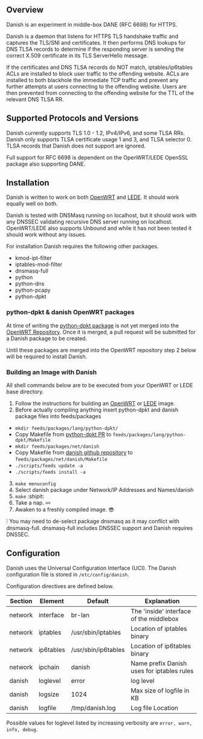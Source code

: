 ## Overview
Danish is an experiment in middle-box DANE (RFC 6698) for HTTPS.

Danish is a daemon that listens for HTTPS TLS handshake traffic and captures the TLS/SNI and certificates. It then performs DNS lookups for DNS TLSA records to determine if the responding server is sending the correct X.509 certificate in its TLS ServerHello message.

If the certificates and DNS TLSA records do NOT match, iptables/ip6tables ACLs are installed to block user traffic to the offending website. ACLs are installed to both blackhole the immediate TCP traffic and prevent any further attempts at users connecting to the offending website. Users are then prevented from connecting to the offending website for the TTL of the relevant DNS TLSA RR.

## Supported Protocols and Versions
Danish currently supports TLS 1.0 - 1.2, IPv4/IPv6, and some TLSA RRs. Danish only supports TLSA certificate usage 1 and 3, and TLSA selector 0. TLSA records that Danish does not support are ignored.

Full support for RFC 6698 is dependent on the OpenWRT/LEDE OpenSSL package also supporting DANE.

## Installation
Danish is written to work on both [OpenWRT](https://www.openwrt.org/) and [LEDE](https://www.lede-project.org/). It should work equally well on both.

Danish is tested with DNSMasq running on localhost, but it should work with any DNSSEC validating recursive DNS server running on localhost. OpenWRT/LEDE also supports Unbound and while it has not been tested it should work without any issues.

For installation Danish requires the following other packages.
* kmod-ipt-filter
* iptables-mod-filter
* dnsmasq-full
* python
* python-dns
* python-pcapy
* python-dpkt

### python-dpkt & danish OpenWRT packages
At time of writing the [python-dpkt package](https://github.com/openwrt/packages/pull/4256) is not yet merged into the [OpenWRT Repository](https://github.com/openwrt/packages). Once it is merged, a pull request will be submitted for a Danish package to be created.

Until these packages are merged into the OpenWRT repository step 2 below will be required to install Danish.

### Building an Image with Danish
All shell commands below are to be executed from your OpenWRT or LEDE base directory.

1. Follow the instructions for building an [OpenWRT](https://github.com/openwrt/openwrt) or [LEDE](https://lede-project.org/docs/guide-developer/quickstart-build-images) image.
2. Before actually compiling anything insert python-dpkt and danish package files into feeds/packages
  - `mkdir feeds/packages/lang/python-dpkt/`
  - Copy Makefile from [python-dpkt PR](https://github.com/openwrt/packages/pull/4256) to `feeds/packages/lang/python-dpkt/Makefile`
  - `mkdir feeds/packages/net/danish`
  - Copy Makefile from [danish github repository](https://github.com/smutt/danish) to `feeds/packages/net/danish/Makefile`
  - `./scripts/feeds update -a`
  - `./scripts/feeds install -a`

3. `make menuconfig`
4. Select danish package under Network/IP Addresses and Names/danish 
5. `make` :shipit:
6. Take a nap. :zzz:
7. Awaken to a freshly compiled image. :sunglasses:

:grey_exclamation: You may need to de-select package dnsmasq as it may conflict with dnsmasq-full. dnsmasq-full includes DNSSEC support and Danish requires DNSSEC.

## Configuration

Danish uses the Universal Configuration Interface (UCI). The Danish configuration file is stored in `/etc/config/danish`.

Configuration directives are defined below.

| Section | Element | Default | Explanation |
--- | --- | --- | --- | 
| network | interface | br-lan | The 'inside' interface of the middlebox | 
| network | iptables | /usr/sbin/iptables | Location of iptables binary |
| network | ip6tables | /usr/sbin/ip6tables | Location of ip6tables binary |
| network | ipchain | danish | Name prefix Danish uses for iptables rules |
| danish | loglevel | error | log level | 
| danish | logsize | 1024 | Max size of logfile in KB | 
| danish | logfile | /tmp/danish.log | Log file Location | 

Possible values for loglevel listed by increasing verbosity are `error, warn, info, debug`.

